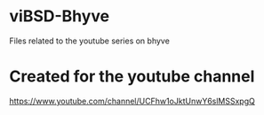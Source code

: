 # viBSD-Bhyve
Files related to the youtube series on bhyve

# Created for the youtube channel
https://www.youtube.com/channel/UCFhw1oJktUnwY6slMSSxpgQ
